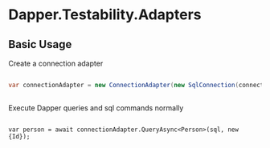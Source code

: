 # Dapper.Testability.Adapters

## Basic Usage

Create a connection adapter

```csharp

var connectionAdapter = new ConnectionAdapter(new SqlConnection(connectionString));
        
```
Execute Dapper queries and sql commands normally

```

var person = await connectionAdapter.QueryAsync<Person>(sql, new {Id});

 ```